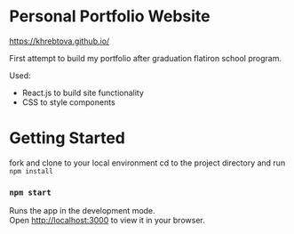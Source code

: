 # Personal Portfolio Website

https://khrebtova.github.io/


First attempt to build my portfolio after graduation flatiron school program. 

Used: 
- React.js to build site functionality
- CSS to style components

# Getting Started 

fork and clone to your local environment
cd to the project directory and run 
`npm install`

### `npm start`

Runs the app in the development mode.\
Open [http://localhost:3000](http://localhost:3000) to view it in your browser.


